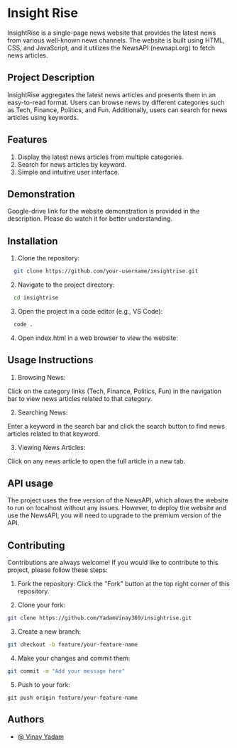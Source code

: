 
# Insight Rise

InsightRise is a single-page news website that provides the latest news from various well-known news channels. The website is built using HTML, CSS, and JavaScript, and it utilizes the NewsAPI (newsapi.org) to fetch news articles.


## Project Description
InsightRise aggregates the latest news articles and presents them in an easy-to-read format. Users can browse news by different categories such as Tech, Finance, Politics, and Fun. Additionally, users can search for news articles using keywords.
## Features
1. Display the latest news articles from multiple categories.
2. Search for news articles by keyword.
3. Simple and intuitive user interface.

## Demonstration

Google-drive link for the website demonstration is provided in the description.
Please do watch it for better understanding.


## Installation

1. Clone the repository:

```bash
  git clone https://github.com/your-username/insightrise.git

```

2. Navigate to the project directory:

```bash
  cd insightrise
```
3. Open the project in a code editor (e.g., VS Code):

```bash
  code .
```

4. Open index.html in a web browser to view the website:

    
## Usage Instructions

1. Browsing News:

Click on the category links (Tech, Finance, Politics, Fun) in the navigation bar to view news articles related to that category.

2. Searching News:

Enter a keyword in the search bar and click the search button to find news articles related to that keyword.

3. Viewing News Articles:

Click on any news article to open the full article in a new tab.
## API usage

The project uses the free version of the NewsAPI, which allows the website to run on localhost without any issues. However, to deploy the website and use the NewsAPI, you will need to upgrade to the premium version of the API.


## Contributing

Contributions are always welcome! If you would like to contribute to this project, please follow these steps:

1. Fork the repository: 
Click the "Fork" button at the top right corner of this repository.

2. Clone your fork:

```bash 
git clone https://github.com/YadamVinay369/insightrise.git
```

3. Create a new branch:

```bash 
git checkout -b feature/your-feature-name
```
4. Make your changes and commit them:

```bash 
git commit -m "Add your message here"
```

5. Push to your fork:

```
git push origin feature/your-feature-name

```



## Authors

- [@ Vinay Yadam](https://www.github.com/YadamVinay369)

